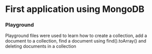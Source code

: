 # First application using MongoDB

### Playground
Playground files were used to learn how to create a collection, add a document to a collection, find a document using find().toArray() 
and deleting documents in a collection
